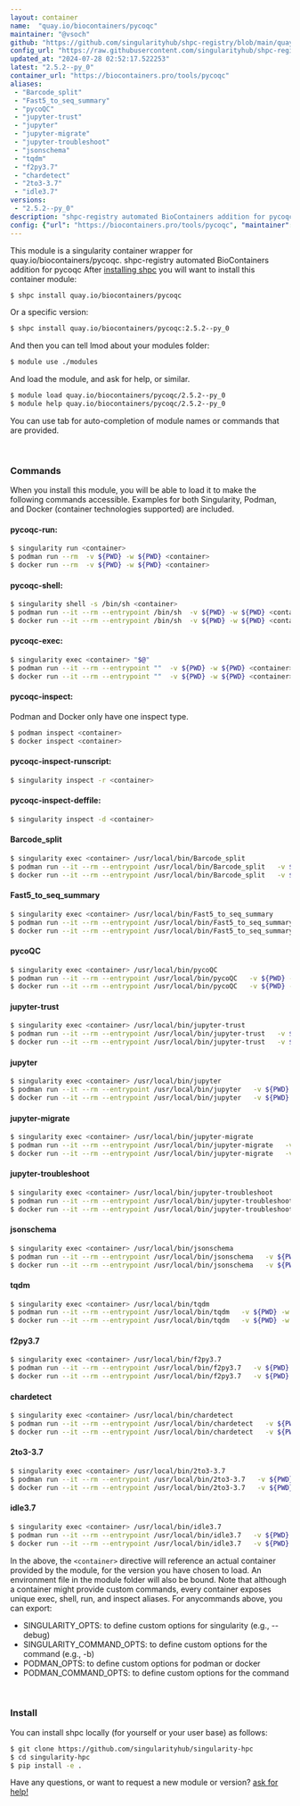 ```yaml
---
layout: container
name:  "quay.io/biocontainers/pycoqc"
maintainer: "@vsoch"
github: "https://github.com/singularityhub/shpc-registry/blob/main/quay.io/biocontainers/pycoqc/container.yaml"
config_url: "https://raw.githubusercontent.com/singularityhub/shpc-registry/main/quay.io/biocontainers/pycoqc/container.yaml"
updated_at: "2024-07-28 02:52:17.522253"
latest: "2.5.2--py_0"
container_url: "https://biocontainers.pro/tools/pycoqc"
aliases:
 - "Barcode_split"
 - "Fast5_to_seq_summary"
 - "pycoQC"
 - "jupyter-trust"
 - "jupyter"
 - "jupyter-migrate"
 - "jupyter-troubleshoot"
 - "jsonschema"
 - "tqdm"
 - "f2py3.7"
 - "chardetect"
 - "2to3-3.7"
 - "idle3.7"
versions:
 - "2.5.2--py_0"
description: "shpc-registry automated BioContainers addition for pycoqc"
config: {"url": "https://biocontainers.pro/tools/pycoqc", "maintainer": "@vsoch", "description": "shpc-registry automated BioContainers addition for pycoqc", "latest": {"2.5.2--py_0": "sha256:ea0a084751a0b48b5ffe90e9d3adfa8f57473709a1b0a95c9cb38d434ee3a9a2"}, "tags": {"2.5.2--py_0": "sha256:ea0a084751a0b48b5ffe90e9d3adfa8f57473709a1b0a95c9cb38d434ee3a9a2"}, "docker": "quay.io/biocontainers/pycoqc", "aliases": {"Barcode_split": "/usr/local/bin/Barcode_split", "Fast5_to_seq_summary": "/usr/local/bin/Fast5_to_seq_summary", "pycoQC": "/usr/local/bin/pycoQC", "jupyter-trust": "/usr/local/bin/jupyter-trust", "jupyter": "/usr/local/bin/jupyter", "jupyter-migrate": "/usr/local/bin/jupyter-migrate", "jupyter-troubleshoot": "/usr/local/bin/jupyter-troubleshoot", "jsonschema": "/usr/local/bin/jsonschema", "tqdm": "/usr/local/bin/tqdm", "f2py3.7": "/usr/local/bin/f2py3.7", "chardetect": "/usr/local/bin/chardetect", "2to3-3.7": "/usr/local/bin/2to3-3.7", "idle3.7": "/usr/local/bin/idle3.7"}}
---
```


This module is a singularity container wrapper for quay.io/biocontainers/pycoqc.
shpc-registry automated BioContainers addition for pycoqc
After [installing shpc](#install) you will want to install this container module:


```bash
$ shpc install quay.io/biocontainers/pycoqc
```

Or a specific version:

```bash
$ shpc install quay.io/biocontainers/pycoqc:2.5.2--py_0
```

And then you can tell lmod about your modules folder:

```bash
$ module use ./modules
```

And load the module, and ask for help, or similar.

```bash
$ module load quay.io/biocontainers/pycoqc/2.5.2--py_0
$ module help quay.io/biocontainers/pycoqc/2.5.2--py_0
```

You can use tab for auto-completion of module names or commands that are provided.

<br>

### Commands

When you install this module, you will be able to load it to make the following commands accessible.
Examples for both Singularity, Podman, and Docker (container technologies supported) are included.

#### pycoqc-run:

```bash
$ singularity run <container>
$ podman run --rm  -v ${PWD} -w ${PWD} <container>
$ docker run --rm  -v ${PWD} -w ${PWD} <container>
```

#### pycoqc-shell:

```bash
$ singularity shell -s /bin/sh <container>
$ podman run --it --rm --entrypoint /bin/sh  -v ${PWD} -w ${PWD} <container>
$ docker run --it --rm --entrypoint /bin/sh  -v ${PWD} -w ${PWD} <container>
```

#### pycoqc-exec:

```bash
$ singularity exec <container> "$@"
$ podman run --it --rm --entrypoint ""  -v ${PWD} -w ${PWD} <container> "$@"
$ docker run --it --rm --entrypoint ""  -v ${PWD} -w ${PWD} <container> "$@"
```

#### pycoqc-inspect:

Podman and Docker only have one inspect type.

```bash
$ podman inspect <container>
$ docker inspect <container>
```

#### pycoqc-inspect-runscript:

```bash
$ singularity inspect -r <container>
```

#### pycoqc-inspect-deffile:

```bash
$ singularity inspect -d <container>
```


#### Barcode_split

```bash
$ singularity exec <container> /usr/local/bin/Barcode_split
$ podman run --it --rm --entrypoint /usr/local/bin/Barcode_split   -v ${PWD} -w ${PWD} <container> -c " $@"
$ docker run --it --rm --entrypoint /usr/local/bin/Barcode_split   -v ${PWD} -w ${PWD} <container> -c " $@"
```


#### Fast5_to_seq_summary

```bash
$ singularity exec <container> /usr/local/bin/Fast5_to_seq_summary
$ podman run --it --rm --entrypoint /usr/local/bin/Fast5_to_seq_summary   -v ${PWD} -w ${PWD} <container> -c " $@"
$ docker run --it --rm --entrypoint /usr/local/bin/Fast5_to_seq_summary   -v ${PWD} -w ${PWD} <container> -c " $@"
```


#### pycoQC

```bash
$ singularity exec <container> /usr/local/bin/pycoQC
$ podman run --it --rm --entrypoint /usr/local/bin/pycoQC   -v ${PWD} -w ${PWD} <container> -c " $@"
$ docker run --it --rm --entrypoint /usr/local/bin/pycoQC   -v ${PWD} -w ${PWD} <container> -c " $@"
```


#### jupyter-trust

```bash
$ singularity exec <container> /usr/local/bin/jupyter-trust
$ podman run --it --rm --entrypoint /usr/local/bin/jupyter-trust   -v ${PWD} -w ${PWD} <container> -c " $@"
$ docker run --it --rm --entrypoint /usr/local/bin/jupyter-trust   -v ${PWD} -w ${PWD} <container> -c " $@"
```


#### jupyter

```bash
$ singularity exec <container> /usr/local/bin/jupyter
$ podman run --it --rm --entrypoint /usr/local/bin/jupyter   -v ${PWD} -w ${PWD} <container> -c " $@"
$ docker run --it --rm --entrypoint /usr/local/bin/jupyter   -v ${PWD} -w ${PWD} <container> -c " $@"
```


#### jupyter-migrate

```bash
$ singularity exec <container> /usr/local/bin/jupyter-migrate
$ podman run --it --rm --entrypoint /usr/local/bin/jupyter-migrate   -v ${PWD} -w ${PWD} <container> -c " $@"
$ docker run --it --rm --entrypoint /usr/local/bin/jupyter-migrate   -v ${PWD} -w ${PWD} <container> -c " $@"
```


#### jupyter-troubleshoot

```bash
$ singularity exec <container> /usr/local/bin/jupyter-troubleshoot
$ podman run --it --rm --entrypoint /usr/local/bin/jupyter-troubleshoot   -v ${PWD} -w ${PWD} <container> -c " $@"
$ docker run --it --rm --entrypoint /usr/local/bin/jupyter-troubleshoot   -v ${PWD} -w ${PWD} <container> -c " $@"
```


#### jsonschema

```bash
$ singularity exec <container> /usr/local/bin/jsonschema
$ podman run --it --rm --entrypoint /usr/local/bin/jsonschema   -v ${PWD} -w ${PWD} <container> -c " $@"
$ docker run --it --rm --entrypoint /usr/local/bin/jsonschema   -v ${PWD} -w ${PWD} <container> -c " $@"
```


#### tqdm

```bash
$ singularity exec <container> /usr/local/bin/tqdm
$ podman run --it --rm --entrypoint /usr/local/bin/tqdm   -v ${PWD} -w ${PWD} <container> -c " $@"
$ docker run --it --rm --entrypoint /usr/local/bin/tqdm   -v ${PWD} -w ${PWD} <container> -c " $@"
```


#### f2py3.7

```bash
$ singularity exec <container> /usr/local/bin/f2py3.7
$ podman run --it --rm --entrypoint /usr/local/bin/f2py3.7   -v ${PWD} -w ${PWD} <container> -c " $@"
$ docker run --it --rm --entrypoint /usr/local/bin/f2py3.7   -v ${PWD} -w ${PWD} <container> -c " $@"
```


#### chardetect

```bash
$ singularity exec <container> /usr/local/bin/chardetect
$ podman run --it --rm --entrypoint /usr/local/bin/chardetect   -v ${PWD} -w ${PWD} <container> -c " $@"
$ docker run --it --rm --entrypoint /usr/local/bin/chardetect   -v ${PWD} -w ${PWD} <container> -c " $@"
```


#### 2to3-3.7

```bash
$ singularity exec <container> /usr/local/bin/2to3-3.7
$ podman run --it --rm --entrypoint /usr/local/bin/2to3-3.7   -v ${PWD} -w ${PWD} <container> -c " $@"
$ docker run --it --rm --entrypoint /usr/local/bin/2to3-3.7   -v ${PWD} -w ${PWD} <container> -c " $@"
```


#### idle3.7

```bash
$ singularity exec <container> /usr/local/bin/idle3.7
$ podman run --it --rm --entrypoint /usr/local/bin/idle3.7   -v ${PWD} -w ${PWD} <container> -c " $@"
$ docker run --it --rm --entrypoint /usr/local/bin/idle3.7   -v ${PWD} -w ${PWD} <container> -c " $@"
```



In the above, the `<container>` directive will reference an actual container provided
by the module, for the version you have chosen to load. An environment file in the
module folder will also be bound. Note that although a container
might provide custom commands, every container exposes unique exec, shell, run, and
inspect aliases. For anycommands above, you can export:

 - SINGULARITY_OPTS: to define custom options for singularity (e.g., --debug)
 - SINGULARITY_COMMAND_OPTS: to define custom options for the command (e.g., -b)
 - PODMAN_OPTS: to define custom options for podman or docker
 - PODMAN_COMMAND_OPTS: to define custom options for the command

<br>

### Install

You can install shpc locally (for yourself or your user base) as follows:

```bash
$ git clone https://github.com/singularityhub/singularity-hpc
$ cd singularity-hpc
$ pip install -e .
```

Have any questions, or want to request a new module or version? [ask for help!](https://github.com/singularityhub/singularity-hpc/issues)